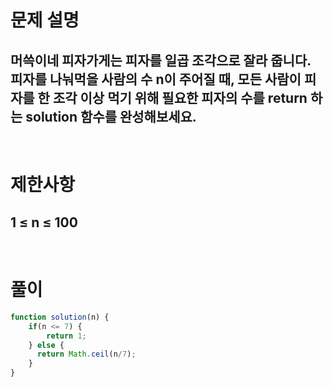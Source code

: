 # 문제 설명
## 머쓱이네 피자가게는 피자를 일곱 조각으로 잘라 줍니다. 피자를 나눠먹을 사람의 수 n이 주어질 때, 모든 사람이 피자를 한 조각 이상 먹기 위해 필요한 피자의 수를 return 하는 solution 함수를 완성해보세요.

<br>

# 제한사항
## 1 ≤ n ≤ 100

<br>

# 풀이

```js
function solution(n) {
    if(n <= 7) {
        return 1;
    } else {
      return Math.ceil(n/7);
    }
}
```